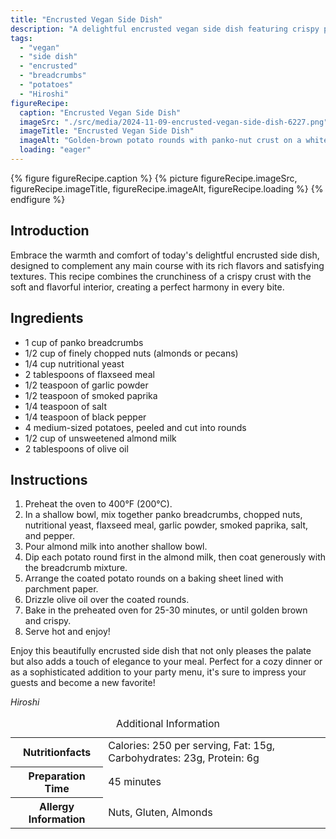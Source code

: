 ```yaml
---
title: "Encrusted Vegan Side Dish"
description: "A delightful encrusted vegan side dish featuring crispy panko and nut crust with tender potatoes. Perfect for adding elegance to any meal."
tags:
  - "vegan"
  - "side dish"
  - "encrusted"
  - "breadcrumbs"
  - "potatoes"
  - "Hiroshi"
figureRecipe: 
  caption: "Encrusted Vegan Side Dish"
  imageSrc: "./src/media/2024-11-09-encrusted-vegan-side-dish-6227.png"
  imageTitle: "Encrusted Vegan Side Dish"
  imageAlt: "Golden-brown potato rounds with panko-nut crust on a white plate, minimalist table setting with a simple vase and cutlery, neutral background."
  loading: "eager"
---
```


{% figure figureRecipe.caption %}
{% picture figureRecipe.imageSrc, figureRecipe.imageTitle, figureRecipe.imageAlt, figureRecipe.loading %}
{% endfigure %}

## Introduction

Embrace the warmth and comfort of today's delightful encrusted side dish, designed to complement any main course with its rich flavors and satisfying textures. This recipe combines the crunchiness of a crispy crust with the soft and flavorful interior, creating a perfect harmony in every bite.

## Ingredients

* 1 cup of panko breadcrumbs
* 1/2 cup of finely chopped nuts (almonds or pecans)
* 1/4 cup nutritional yeast
* 2 tablespoons of flaxseed meal
* 1/2 teaspoon of garlic powder
* 1/2 teaspoon of smoked paprika
* 1/4 teaspoon of salt
* 1/4 teaspoon of black pepper
* 4 medium-sized potatoes, peeled and cut into rounds
* 1/2 cup of unsweetened almond milk
* 2 tablespoons of olive oil

## Instructions

1. Preheat the oven to 400°F (200°C).
2. In a shallow bowl, mix together panko breadcrumbs, chopped nuts, nutritional yeast, flaxseed meal, garlic powder, smoked paprika, salt, and pepper.
3. Pour almond milk into another shallow bowl.
4. Dip each potato round first in the almond milk, then coat generously with the breadcrumb mixture.
5. Arrange the coated potato rounds on a baking sheet lined with parchment paper.
6. Drizzle olive oil over the coated rounds.
7. Bake in the preheated oven for 25-30 minutes, or until golden brown and crispy.
8. Serve hot and enjoy!

Enjoy this beautifully encrusted side dish that not only pleases the palate but also adds a touch of elegance to your meal. Perfect for a cozy dinner or as a sophisticated addition to your party menu, it's sure to impress your guests and become a new favorite!

*Hiroshi*

<table><caption class='sr-only'>Additional Information</caption><tr><th>Nutritionfacts</th><td>Calories: 250 per serving, Fat: 15g, Carbohydrates: 23g, Protein: 6g&nbsp;</td></tr><tr><th>Preparation Time</th><td>45 minutes&nbsp;</td></tr><tr><th>Allergy Information</th><td>Nuts, Gluten, Almonds&nbsp;</td></tr></table>

